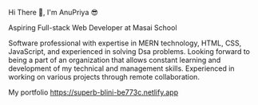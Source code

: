 Hi There 👋, I'm AnuPriya 😎

Aspiring Full-stack Web Developer at Masai School


Software professional with expertise in MERN technology, HTML, CSS, JavaScript, and experienced in solving Dsa problems. Looking forward to being a part of an organization that allows constant learning and development of my technical and management skills. Experienced in working on various projects through remote collaboration.

My portfolio https://superb-blini-be773c.netlify.app



<!---
Anupriya408/Anupriya408 is a ✨ special ✨ repository because its `README.md` (this file) appears on your GitHub profile.
You can click the Preview link to take a look at your changes.
--->
